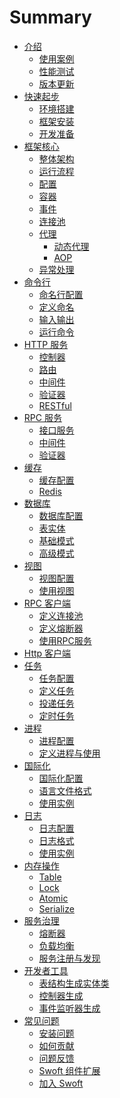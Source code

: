 # Summary

* [介绍](README.md)
  * [使用案例]()
  * [性能测试]()
  * [版本更新]()
* [快速起步]()
  * [环境搭建]()
  * [框架安装]()
  * [开发准备]()
* [框架核心]()
  * [整体架构]()
  * [运行流程]()
  * [配置]()
  * [容器]()
  * [事件]()
  * [连接池]()
  * [代理]()
    * [动态代理]()
    * [AOP]()
  * [异常处理]()
* [命令行](console/index.md)
  * [命名行配置](console/config.md)
  * [定义命名](console/definition.md)
  * [输入输出](console/inout.md)
  * [运行命令](console/run.md)
* [HTTP 服务](http-server/index.md)
  * [控制器]()
  * [路由]()
  * [中间件]()
  * [验证器]()
  * [RESTful]()
* [RPC 服务](rpc-server/index.md)
  * [接口服务]()
  * [中间件]()
  * [验证器]()
* [缓存](cache/index.md)
  * [缓存配置](cache/config.md)
  * [Redis](cache/redis.md)
* [数据库](db/index.md)
  * [数据库配置]()
  * [表实体]()
  * [基础模式]()
  * [高级模式]()
* [视图](view/index.md)
  * [视图配置]()
  * [使用视图]()
* [RPC 客户端](rpc-client/index.md)
  * [定义连接池]()
  * [定义熔断器]()
  * [使用RPC服务]()
* [Http 客户端](http-client/index.md)
* [任务](task/index.md)
  * [任务配置](task/config.md)
  * [定义任务](task/definition.md)
  * [投递任务](task/deliver.md)
  * [定时任务](task/crontab.md)
* [进程](process/index.md)
  * [进程配置](process/config.md)
  * [定义进程与使用](process/course.md)
* [国际化](i18n/index.md)
  * [国际化配置](i18n/config.md)
  * [语言文件格式](i18n/definition.md)
  * [使用实例](i18n/example.md)
* [日志](log/index.md)
  * [日志配置]()
  * [日志格式]()
  * [使用实例]()
* [内存操作](memory/index.md)
  * [Table]()
  * [Lock]()
  * [Atomic]()
  * [Serialize]()
* [服务治理](sg/index.md)
  * [熔断器]()
  * [负载均衡]()
  * [服务注册与发现]()
* [开发者工具](devtool/index.md)
  * [表结构生成实体类]()
  * [控制器生成]()
  * [事件监听器生成]()
* [常见问题](question/index.md)
  * [安装问题]()
  * [如何贡献]()
  * [问题反馈]()
  * [Swoft 组件扩展]()
  * [加入 Swoft]()

